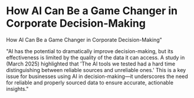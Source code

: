 # How AI Can Be a Game Changer in Corporate Decision-Making

How AI Can Be a Game Changer in Corporate Decision-Making"

"AI has the potential to dramatically improve decision-making, but its effectiveness is limited by the quality of the data it can access. A study in  (March 2025) highlighted that 'The AI tools we tested had a hard time distinguishing between reliable sources and unreliable ones.' This is a key issue for businesses using AI in decision-making—it underscores the need for reliable and properly sourced data to ensure accurate, actionable insights."